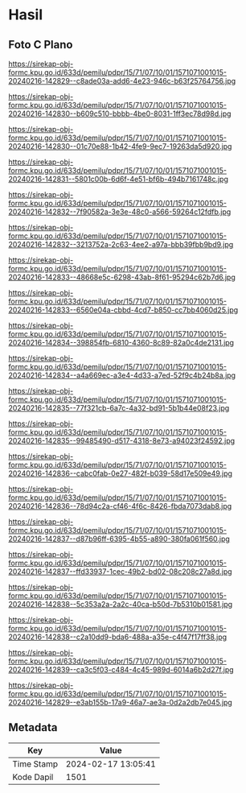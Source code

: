 # Hasil

## Foto C Plano

https://sirekap-obj-formc.kpu.go.id/633d/pemilu/pdpr/15/71/07/10/01/1571071001015-20240216-142829--c8ade03a-add6-4e23-946c-b63f25764756.jpg

https://sirekap-obj-formc.kpu.go.id/633d/pemilu/pdpr/15/71/07/10/01/1571071001015-20240216-142830--b609c510-bbbb-4be0-8031-1ff3ec78d98d.jpg

https://sirekap-obj-formc.kpu.go.id/633d/pemilu/pdpr/15/71/07/10/01/1571071001015-20240216-142830--01c70e88-1b42-4fe9-9ec7-19263da5d920.jpg

https://sirekap-obj-formc.kpu.go.id/633d/pemilu/pdpr/15/71/07/10/01/1571071001015-20240216-142831--5801c00b-6d6f-4e51-bf6b-494b7161748c.jpg

https://sirekap-obj-formc.kpu.go.id/633d/pemilu/pdpr/15/71/07/10/01/1571071001015-20240216-142832--7f90582a-3e3e-48c0-a566-59264c12fdfb.jpg

https://sirekap-obj-formc.kpu.go.id/633d/pemilu/pdpr/15/71/07/10/01/1571071001015-20240216-142832--3213752a-2c63-4ee2-a97a-bbb39fbb9bd9.jpg

https://sirekap-obj-formc.kpu.go.id/633d/pemilu/pdpr/15/71/07/10/01/1571071001015-20240216-142833--48668e5c-6298-43ab-8f61-95294c62b7d6.jpg

https://sirekap-obj-formc.kpu.go.id/633d/pemilu/pdpr/15/71/07/10/01/1571071001015-20240216-142833--6560e04a-cbbd-4cd7-b850-cc7bb4060d25.jpg

https://sirekap-obj-formc.kpu.go.id/633d/pemilu/pdpr/15/71/07/10/01/1571071001015-20240216-142834--398854fb-6810-4360-8c89-82a0c4de2131.jpg

https://sirekap-obj-formc.kpu.go.id/633d/pemilu/pdpr/15/71/07/10/01/1571071001015-20240216-142834--a4a669ec-a3e4-4d33-a7ed-52f9c4b24b8a.jpg

https://sirekap-obj-formc.kpu.go.id/633d/pemilu/pdpr/15/71/07/10/01/1571071001015-20240216-142835--77f321cb-6a7c-4a32-bd91-5b1b44e08f23.jpg

https://sirekap-obj-formc.kpu.go.id/633d/pemilu/pdpr/15/71/07/10/01/1571071001015-20240216-142835--99485490-d517-4318-8e73-a94023f24592.jpg

https://sirekap-obj-formc.kpu.go.id/633d/pemilu/pdpr/15/71/07/10/01/1571071001015-20240216-142836--cabc0fab-0e27-482f-b039-58d17e509e49.jpg

https://sirekap-obj-formc.kpu.go.id/633d/pemilu/pdpr/15/71/07/10/01/1571071001015-20240216-142836--78d94c2a-cf46-4f6c-8426-fbda7073dab8.jpg

https://sirekap-obj-formc.kpu.go.id/633d/pemilu/pdpr/15/71/07/10/01/1571071001015-20240216-142837--d87b96ff-6395-4b55-a890-380fa061f560.jpg

https://sirekap-obj-formc.kpu.go.id/633d/pemilu/pdpr/15/71/07/10/01/1571071001015-20240216-142837--ffd33937-1cec-49b2-bd02-08c208c27a8d.jpg

https://sirekap-obj-formc.kpu.go.id/633d/pemilu/pdpr/15/71/07/10/01/1571071001015-20240216-142838--5c353a2a-2a2c-40ca-b50d-7b5310b01581.jpg

https://sirekap-obj-formc.kpu.go.id/633d/pemilu/pdpr/15/71/07/10/01/1571071001015-20240216-142838--c2a10dd9-bda6-488a-a35e-c4f47f17ff38.jpg

https://sirekap-obj-formc.kpu.go.id/633d/pemilu/pdpr/15/71/07/10/01/1571071001015-20240216-142839--ca3c5f03-c484-4c45-989d-6014a6b2d27f.jpg

https://sirekap-obj-formc.kpu.go.id/633d/pemilu/pdpr/15/71/07/10/01/1571071001015-20240216-142829--e3ab155b-17a9-46a7-ae3a-0d2a2db7e045.jpg


## Metadata

| Key        | Value               |
| ---------- | ------------------- |
| Time Stamp | 2024-02-17 13:05:41 |
| Kode Dapil | 1501                |



